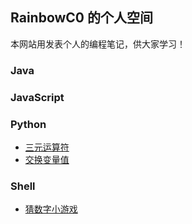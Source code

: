 ## RainbowC0 的个人空间
本网站用发表个人的编程笔记，供大家学习！
### Java
### JavaScript
### Python
- [三元运算符](python/01.md)
- [交换变量值](python/02.md)

### Shell
- [猜数字小游戏](shell/01.md)
